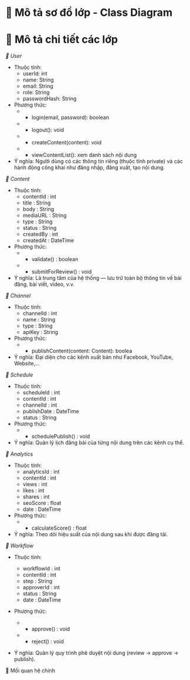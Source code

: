 
# 🔶 Mô tả sơ đồ lớp - Class Diagram 

# 🔵 Mô tả chi tiết các lớp

*🔹 User*

* Thuộc tính:
  - userId: int 
  - name: String 
  - email: String 
  - role: String 
  - passwordHash: String 
* Phương thức:
  - + login(email, password): boolean 
  - + logout(): void 
  - + createContent(content): void 
  - + viewContentList(): xem danh sách nội dung
* Ý nghĩa:
 Người dùng có các thông tin riêng (thuộc tính private) và các hành động công khai như đăng nhập, đăng xuất, tạo nội dung.

*🔹 Content*

* Thuộc tính:
  - contentId : int 
  - title : String
  - body : String
  - mediaURL : String
  - type : String
  - status : String 
  - createdBy : int 
  - createdAt : DateTime
* Phương thức:
  - + validate() : boolean     
  - + submitForReview() : void
* Ý nghĩa:
  Là trung tâm của hệ thống — lưu trữ toàn bộ thông tin về bài đăng, bài viết, video, v.v.

*🔹 Channel*

* Thuộc tính:
  - channelId : int
  - name : String
  - type : String
  - apiKey : String       
* Phương thức:
  - + publishContent(content: Content): boolea
* Ý nghĩa:
  Đại diện cho các kênh xuất bản như Facebook, YouTube, Website,...

*🔹 Schedule*

* Thuộc tính:
   - scheduleId : int             
   - contentId : int              
   - channelId : int              
   - publishDate : DateTime       
   - status : String              
* Phương thức:
   - + schedulePublish() : void     
* Ý nghĩa:
  Quản lý lịch đăng bài của từng nội dung trên các kênh cụ thể.

*🔹 Analytics*

* Thuộc tính:
   - analyticsId : int            
   - contentId : int              
   - views : int                  
   - likes : int                  
   - shares : int                 
   - seoScore : float             
   - date : DateTime              
* Phương thức:
  - + calculateScore() : float     
* Ý nghĩa:
  Theo dõi hiệu suất của nội dung sau khi được đăng tải.

*🔹 Workflow*

* Thuộc tính:
   - workflowId : int             
   - contentId : int              
   - step : String                
   - approverId : int             
   - status : String              
   - date : DateTime              

* Phương thức:
   - + approve() : void             
   - + reject() : void              
* Ý nghĩa:
  Quản lý quy trình phê duyệt nội dung (review → approve → publish).

🔵 Mối quan hệ chính
